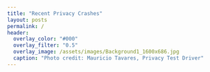 ```yaml
---
title: "Recent Privacy Crashes"
layout: posts
permalink: /
header:
  overlay_color: "#000"
  overlay_filter: "0.5"
  overlay_image: /assets/images/Background1_1600x686.jpg
  caption: "Photo credit: Mauricio Tavares, Privacy Test Driver"
---
```




